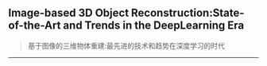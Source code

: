 ## Image-based 3D Object Reconstruction:State-of-the-Art and Trends in the DeepLearning Era
> 基于图像的三维物体重建:最先进的技术和趋势在深度学习的时代

***
